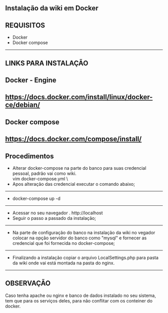 Instalação da wiki em Docker
-----------
REQUISITOS
----------------------
* Docker 
* Docker compose
-------------
LINKS PARA INSTALAÇÃO 
---------------------
Docker - Engine
----------
https://docs.docker.com/install/linux/docker-ce/debian/
----------
Docker compose
----------
https://docs.docker.com/compose/install/
-------------
Procedimentos
--------------------------------------------------

* Alterar docker-compose na parte do banco para suas credencial pessoal, padrão vai como wiki.\
vim docker-compose.yml \
* Apos alteração das credencial executar o comando abaixo;
-------
* docker-compose up -d
------------
* Acessar no seu navegador .
    http://localhost
* Seguir o passo a passado da instalação;
---------

* Na parte de configuração do banco na instalação da wiki no vegador colocar na opção servidor do banco como "mysql" e fornecer as credencial que foi fornecida no docker-compose;
---------
* Finalizando a instalação copiar o arquivo LocalSettings.php para pasta da wiki onde vai está montada na pasta do nginx.
--------

OBSERVAÇÃO
---------------------------------
Caso tenha apache ou nginx e banco de dados instalado  no seu sistema, tem que para os serviços deles, para não conflitar com os conteiner do docker.
